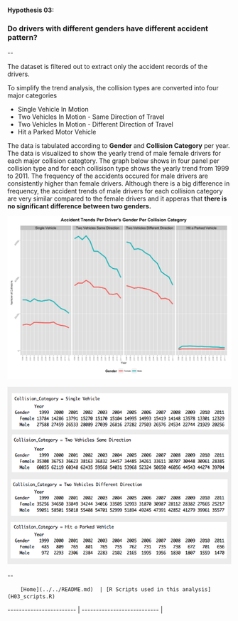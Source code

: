 #### Hypothesis 03:
### Do drivers with different genders have different accident pattern?
--

The dataset is filtered out to extract only the accident records of the drivers. 

To simplify the trend analysis, the collision types are converted into four major categories 
* Single Vehicle In Motion
* Two Vehicles In Motion - Same Direction of Travel
* Two Vehicles In Motion - Different Direction of Travel
* Hit a Parked Motor Vehicle

The data is tabulated according to **Gender** and **Collision Category** per year. The data is visualized to show the yearly trend of male female drivers for each major collision categtory. The graph below shows in four panel per collision type and for each collisison type shows the yearly trend from 1999 to 2011. The frequency of the accidents occured for male drivers are consistently higher than female drivers. Although there is a big difference in frequency, the accident trends of male drivers for each collision category are very similar compared to the female drivers and it apperas that **there is no significant difference between two genders.** 


![](H03_GraphA.png)

![](H03_TableA.png)


--
        
        [Home](../../README.md)  | [R Scripts used in this analysis](H03_scripts.R)
------------------------ | ---------------------------
        |
